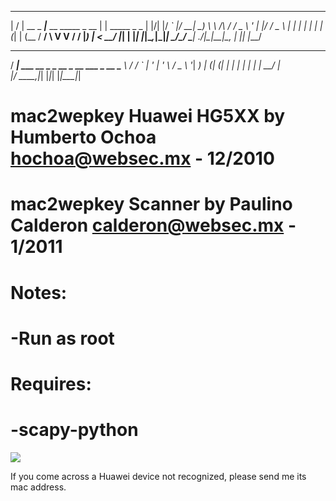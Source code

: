  __  __            ____                     _              
|  \/  | __ _  ___|___ \__      _____ _ __ | | _____ _   _ 
| |\/| |/ _` |/ __| __) \ \ /\ / / _ \ '_ \| |/ / _ \ | | |
| |  | | (_| | (__ / __/ \ V  V /  __/ |_) |   <  __/ |_| |
|_|  |_|\__,_|\___|_____| \_/\_/ \___| .__/|_|\_\___|\__, |
                                     |_|             |___/ 
 ____                                  
/ ___|  ___ __ _ _ __  _ __   ___ _ __ 
\___ \ / __/ _` | '_ \| '_ \ / _ \ '__|
 ___) | (_| (_| | | | | | | |  __/ |   
|____/ \___\__,_|_| |_|_| |_|\___|_|   
                                       
# mac2wepkey Huawei HG5XX by Humberto Ochoa <hochoa@websec.mx> - 12/2010
# mac2wepkey Scanner by Paulino Calderon <calderon@websec.mx> - 1/2011
# Notes:
# -Run as root
# Requires:
# -scapy-python
<img src="https://raw.github.com/cldrn/mac2wepkey-scanner/master/mac2wepkeyscanner.png" />

If you come across a Huawei device not recognized, please send me its mac address.

